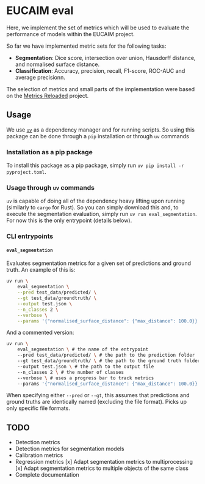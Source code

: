 # EUCAIM eval

Here, we implement the set of metrics which will be used to evaluate the performance of models within the EUCAIM project.

So far we have implemented metric sets for the following tasks:
* **Segmentation**: Dice score, intersection over union, Hausdorff distance, and normalised surface distance.
* **Classification**: Accuracy, precision, recall, F1-score, ROC-AUC and average precisionn.

The selection of metrics and small parts of the implementation were based on the [Metrics Reloaded](https://metrics-reloaded.dkfz.de/) project.

## Usage

We use [`uv`](https://github.com/astral-sh/uv) as a dependency manager and for running scripts. So using this package can be done through a `pip` installation or through `uv` commands

### Installation as a pip package

To install this package as a pip package, simply run `uv pip install -r pyproject.toml`.

### Usage through `uv` commands

`uv` is capable of doing all of the dependency heavy lifting upon running (similarly to `cargo` for Rust). So you can simply download this and, to execute the segmentation evaluation, simply run `uv run eval_segmentation`. For now this is the only entrypoint (details below).

### CLI entrypoints

#### `eval_segmentation`

Evaluates segmentation metrics for a given set of predictions and ground truth. An example of this is:

```bash
uv run \
    eval_segmentation \
    --pred test_data/predicted/ \
    --gt test_data/groundtruth/ \
    --output test.json \
    --n_classes 2 \
    --verbose \
    --params '{"normalised_surface_distance": {"max_distance": 100.0}}'
```

And a commented version:

```bash
uv run \
    eval_segmentation \ # the name of the entrypoint
    --pred test_data/predicted/ \ # the path to the prediction folder
    --gt test_data/groundtruth/ \ # the path to the ground truth folder
    --output test.json \ # the path to the output file
    --n_classes 2 \ # the number of classes
    --verbose \ # uses a progress bar to track metrics
    --params '{"normalised_surface_distance": {"max_distance": 100.0}}' # the parameters for the metrics
```

When specifying either `--pred` or `--gt`, this assumes that predictions and ground truths are identically named (excluding the file format). Picks up only specific file formats.

## TODO

* Detection metrics
* Detection metrics for segmentation models
* Calibration metrics
* Regression metrics
[x] Adapt segmentation metrics to multiprocessing
[x] Adapt segmentation metrics to multiple objects of the same class
* Complete documentation